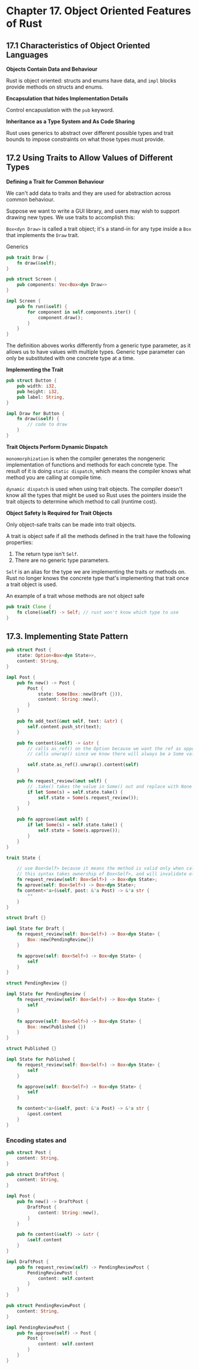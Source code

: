 # Chapter 17. Object Oriented Features of Rust

## 17.1 Characteristics of Object Oriented Languages

**Objects Contain Data and Behaviour**

Rust is object oriented: structs and enums have data, and `impl` blocks provide methods on structs and enums.

**Encapsulation that hides Implementation Details**

Control encapuslation with the `pub` keyword.

**Inheritance as a Type System and As Code Sharing**

Rust uses generics to abstract over different possible types and trait bounds to impose constraints on what those types must provide.

## 17.2 Using Traits to Allow Values of Different Types

**Defining a Trait for Common Behaviour**

We can't add data to traits and they are used for abstraction across common behaviour.

Suppose we want to write a GUI library, and users may wish to support drawing new types. We use traits to accomplish this:

`Box<dyn Draw>` is called a trait object; it's a stand-in for any type inside a `Box` that implements the `Draw` trait.

Generics 

```rust
pub trait Draw {
    fn draw(&self);
}
```

```rust
pub struct Screen {
    pub components: Vec<Box<dyn Draw>>
}

impl Screen {
    pub fn run(&self) {
        for component in self.components.iter() {
            component.draw();
        }
    }
}
```

The definition aboves works differently from a generic type parameter, as it allows us to have values with multiple types. Generic type parameter can only be substituted with one concrete type at a time.


**Implementing the Trait**

```rust
pub struct Button {
    pub width: i32,
    pub height: i32,
    pub label: String,
}

impl Draw for Button {
    fn draw(&self) {
        // code to draw
    }
}
```

**Trait Objects Perform Dynamic Dispatch**

`monomorphization` is when the compiler generates the nongeneric implementation of functions and methods for each concrete type. The result of it is doing `static dispatch`, which means the compiler knows what method you are calling at compile time.

`dynamic dispatch` is used when using trait objects. The compiler doesn't know all the types that might be used so Rust uses the pointers inside the trait objects to determine which method to call (runtime cost).

**Object Safety Is Required for Trait Objects**

Only object-safe traits can be made into trait objects.

A trait is object safe if all the methods defined in the trait have the following properties:
1. The return type isn't `Self`.
2. There are no generic type parameters.

`Self` is an alias for the type we are implementing the traits or methods on. Rust no longer knows the concrete type that's implementing that trait once a trait object is used.

An example of a trait whose methods are not object safe

```rust
pub trait Clone {
    fn clone(&self) -> Self; // rust won't know which type to use
}
```

## 17.3. Implementing State Pattern

```rust
pub struct Post {
    state: Option<Box<dyn State>>,
    content: String,
}

impl Post {
    pub fn new() -> Post {
        Post {
            state: Some(Box::new(Draft {})),
            content: String::new(),
        }
    }

    pub fn add_text(&mut self, text: &str) {
        self.content.push_str(text);
    }

    pub fn content(&self) -> &str {
        // calls as_ref() on the Option because we want the ref as opposed to ownership
        // calls unwrap() since we know there will always be a Some value

        self.state.as_ref().unwrap().content(self)
    }

    pub fn request_review(&mut self) {
        // .take() takes the value in Some() out and replace with None
        if let Some(s) = self.state.take() {
            self.state = Some(s.request_review());
        }
    }

    pub fn approve(&mut self) {
        if let Some(s) = self.state.take() {
            self.state = Some(s.approve());
        }
    }
}
```

```rust
trait State {

    // use Box<Self> because it means the method is valid only when called on a Box holding the type
    // this syntax takes ownership of Box<Self>, and will invalidate old state
    fn request_review(self: Box<Self>) -> Box<dyn State>;
    fn aprove(self: Box<Self>) -> Box<dyn State>;
    fn content<'a>(&self, post: &'a Post) -> &'a str {
        ""
    }
}
```

```rust
struct Draft {}

impl State for Draft {
    fn request_review(self: Box<Self>) -> Box<dyn State> {
        Box::new(PendingReview{})
    }

    fn approve(self: Box<Self>) -> Box<dyn State> {
        self
    }
}

struct PendingReview {}

impl State for PendingReview {
    fn request_review(self: Box<Self>) -> Box<dyn State> {
        self
    }

    fn approve(self: Box<Self>) -> Box<dyn State> {
        Box::new(Published {})
    }
}

struct Published {}

impl State for Published {
    fn request_review(self: Box<Self>) -> Box<dyn State> {
        self
    }

    fn approve(self: Box<Self>) -> Box<dyn State> {
        self
    }

    fn content<'a>(&self, post: &'a Post) -> &'a str {
        &post.content
    }
}
```

### Encoding states and 

```rust
pub struct Post {
    content: String,
}

pub struct DraftPost {
    content: String,
}

impl Post {
    pub fn new() -> DraftPost {
        DraftPost {
            content: String::new(),
        }
    }

    pub fn content(&self) -> &str {
        &self.content
    }
}

impl DraftPost {
    pub fn request_review(self) -> PendingReviewPost {
        PendingReviewPost {
            content: self.content
        }
    }
}

pub struct PendingReviewPost {
    content: String,
}

impl PendingReviewPost {
    pub fn approve(self) -> Post {
        Post {
            content: self.content
        }
    }
}
```